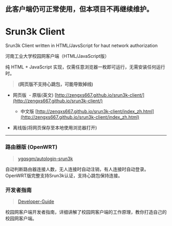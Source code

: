 此客户端仍可正常使用，但本项目不再继续维护。
---
# Srun3k Client
Srun3k Client written in HTML/JavsScript for haut network authorization

河南工业大学校园网客户端（HTML/JavaScript版）

纯 HTML + JavaScript 实现，仅需任意浏览器一枚即可运行，无需安装任何运行时。

> **(网页版不支持心跳包，可能导致掉线)**

+ 网页版
  - 原版(英文) [http://zengxs667.github.io/srun3k-client/](http://zengxs667.github.io/srun3k-client/)
  - 中文版 [http://zengxs667.github.io/srun3k-client/index_zh.html](http://zengxs667.github.io/srun3k-client/index_zh.html)

+ 离线版(将网页保存至本地使用浏览器打开)

---
### 路由器版 (OpenWRT)
> [ygqsgm/autologin-srun3k](https://github.com/ygqsgm/autologin-srun3k)

自动判断路由器连接人数，无人连接时自动注销，有人连接时自动登录。  
OpenWRT版完整支持Srun3k认证，支持心跳包保持连接。

### 开发者指南
> [Developer-Guide](https://github.com/zengxs667/srun3k-client/wiki/Developer-Guide)

校园网客户端开发者指南，详细讲解了校园网客户端的工作原理，教你打造自己的校园网客户端。
